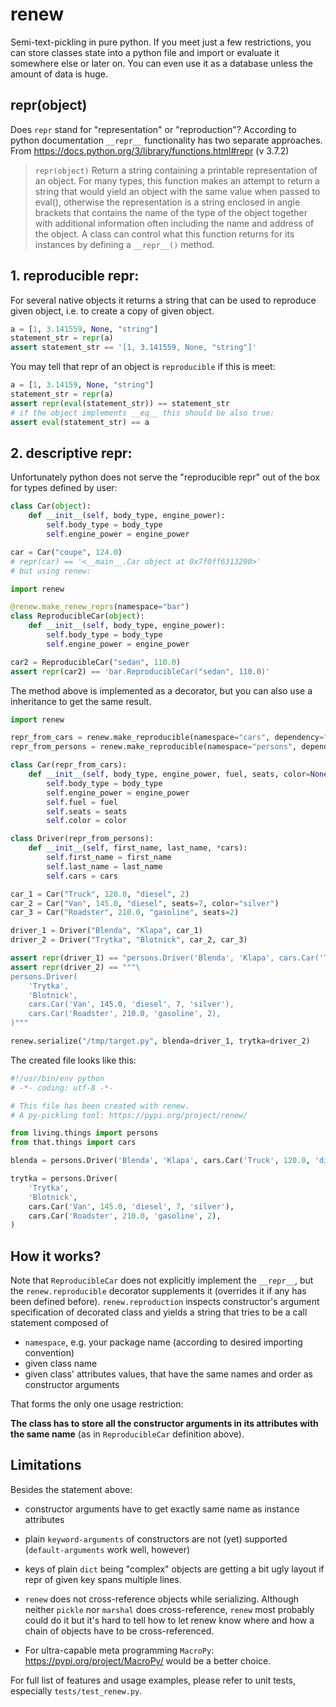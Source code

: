 # renew

Semi-text-pickling in pure python.
If you meet just a few restrictions, you can store classes
state into a python file and import or evaluate it somewhere 
else or later on. You can even use it as a database unless 
the amount of data is huge.

## repr(object)

Does `repr` stand for "representation" or "reproduction"?
According to python documentation `__repr__` functionality has two 
separate approaches. From https://docs.python.org/3/library/functions.html#repr (v 3.7.2)

> `repr(object)` Return a string containing a printable representation of an object. 
> For many types, this function makes an attempt to return a string 
> that would yield an object with the same value when passed to eval(), 
> otherwise the representation is a string enclosed in angle brackets 
> that contains the name of the type of the object together with 
> additional information often including the name and address of
> the object. A class can control what this function returns for
> its instances by defining a `__repr__()` method.


## 1. reproducible repr:
For several native objects it returns a string that can be used 
to reproduce given object, i.e. to create a copy of given object.


```python
a = [1, 3.141559, None, "string"]
statement_str = repr(a)
assert statement_str == '[1, 3.141559, None, "string"]'

```

You may tell that repr of an object is `reproducible` if this is meet:

```python
a = [1, 3.14159, None, "string"]
statement_str = repr(a)
assert repr(eval(statement_str)) == statement_str
# if the object implements __eq__ this should be also true:
assert eval(statement_str) == a
``` 

## 2. descriptive repr:
Unfortunately python does not serve the "reproducible repr" out of the box
for types defined by user:

```python
class Car(object):
    def __init__(self, body_type, engine_power):
        self.body_type = body_type
        self.engine_power = engine_power

car = Car("coupe", 124.0)
# repr(car) == '<__main__.Car object at 0x7f0ff6313290>'
# but using renew:

import renew

@renew.make_renew_reprs(namespace="bar")
class ReproducibleCar(object):
    def __init__(self, body_type, engine_power):
        self.body_type = body_type
        self.engine_power = engine_power

car2 = ReproducibleCar("sedan", 110.0)
assert repr(car2) == 'bar.ReproducibleCar("sedan", 110.0)'
```

The method above is implemented as a decorator, but you can also use a inheritance to get the same result.  

```python
import renew

repr_from_cars = renew.make_reproducible(namespace="cars", dependency="that.things")
repr_from_persons = renew.make_reproducible(namespace="persons", dependency="living.things")

class Car(repr_from_cars):
    def __init__(self, body_type, engine_power, fuel, seats, color=None):
        self.body_type = body_type
        self.engine_power = engine_power
        self.fuel = fuel
        self.seats = seats
        self.color = color

class Driver(repr_from_persons):
    def __init__(self, first_name, last_name, *cars):
        self.first_name = first_name
        self.last_name = last_name
        self.cars = cars

car_1 = Car("Truck", 120.0, "diesel", 2)
car_2 = Car("Van", 145.0, "diesel", seats=7, color="silver")
car_3 = Car("Roadster", 210.0, "gasoline", seats=2)

driver_1 = Driver("Blenda", "Klapa", car_1)
driver_2 = Driver("Trytka", "Blotnick", car_2, car_3)

assert repr(driver_1) == "persons.Driver('Blenda', 'Klapa', cars.Car('Truck', 120.0, 'diesel', 2))"
assert repr(driver_2) == """\
persons.Driver(
    'Trytka',
    'Blotnick',
    cars.Car('Van', 145.0, 'diesel', 7, 'silver'),
    cars.Car('Roadster', 210.0, 'gasoline', 2),
)"""

renew.serialize("/tmp/target.py", blenda=driver_1, trytka=driver_2)
```

The created file looks like this:

```python
#!/usr/bin/env python
# -*- coding: utf-8 -*-

# This file has been created with renew.
# A py-pickling tool: https://pypi.org/project/renew/

from living.things import persons
from that.things import cars

blenda = persons.Driver('Blenda', 'Klapa', cars.Car('Truck', 120.0, 'diesel', 2))

trytka = persons.Driver(
    'Trytka',
    'Blotnick',
    cars.Car('Van', 145.0, 'diesel', 7, 'silver'),
    cars.Car('Roadster', 210.0, 'gasoline', 2),
)

```

## How it works?
Note that `ReproducibleCar` does not explicitly implement the `__repr__`, but the `renew.reproducible`
decorator supplements it (overrides it if any has been defined before). 
`renew.reproduction` inspects constructor's argument specification 
of decorated class and yields a string that tries to be a call statement composed of 
* `namespace`, e.g. your package name (according to desired importing convention)
* given class name 
* given class' attributes values, that have the same names and order as constructor arguments

That forms the only one usage restriction:

**The class has to store all the constructor arguments in its attributes with the same 
name** (as in `ReproducibleCar` definition above).

## Limitations

Besides the statement above:
* constructor arguments have to get exactly same name as instance attributes
* plain `keyword-arguments` of constructors are not (yet) supported (`default-arguments` work well, however)
* keys of plain `dict` being "complex" objects are getting a bit ugly layout if repr of given key spans multiple lines.
* `renew` does not cross-reference objects while serializing.
  Although neither `pickle` nor `marshal` does cross-reference, `renew` most probably could do it but it's
  hard to tell how to let renew know where and how a chain of objects have to be cross-referenced.

* For ultra-capable meta programming `MacroPy`: https://pypi.org/project/MacroPy/ would be a better choice.

For full list of features and usage examples, please refer to unit tests, especially `tests/test_renew.py`.

